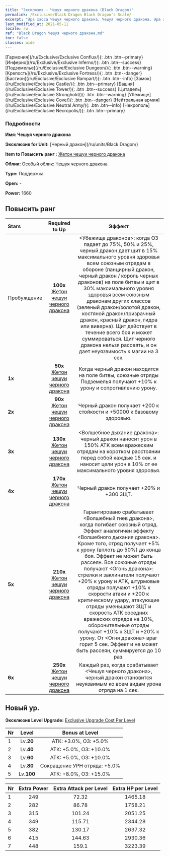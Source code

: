 ```yaml
---
title: "Эксклюзив - Чешуя черного дракона (Black Dragon)"
permalink: /Exclusive/Black Dragon Black Dragon's Scale/
excerpt: "Эра хаоса Чешуя черного дракона. Чешуя черного дракона. Эра хаоса Эксклюзив Чешуя черного дракона. Черный дракон Эксклюзив."
last_modified_at: 2021-05-11
locale: ru
ref: "Black Dragon Чешуя черного дракона.md"
toc: false
classes: wide
---
```

 [Гармония](/ru/Exclusive/Exclusive Conflux/){: .btn .btn--primary} [Инферно](/ru/Exclusive/Exclusive Inferno/){: .btn .btn--success} [Подземелье](/ru/Exclusive/Exclusive Dungeon/){: .btn .btn--warning} [Крепость](/ru/Exclusive/Exclusive Fortress/){: .btn .btn--danger} [Бастион](/ru/Exclusive/Exclusive Rampart/){: .btn .btn--info} [Замок](/ru/Exclusive/Exclusive Castle/){: .btn .btn--primary} [Башня](/ru/Exclusive/Exclusive Tower/){: .btn .btn--success} [Цитадель](/ru/Exclusive/Exclusive Stronghold/){: .btn .btn--warning} [Убежище](/ru/Exclusive/Exclusive Cove/){: .btn .btn--danger} [Нейтральная армия](/ru/Exclusive/Exclusive Neutral Army/){: .btn .btn--info} [Некрополь](/ru/Exclusive/Exclusive Necropolis/){: .btn .btn--primary} 

### Подробности
 **Имя: Чешуя черного дракона** 

 **Эксклюзив for Unit:** [Черный дракон](/ru/units/Black Dragon/) 

 **Item to Повысить ранг :** [Жетон чешуи черного дракона](/ItemsRU/con_993/)

 **Облик:** [Особый облик: Чешуя черного дракона](/ItemsRU/con_661/)

 **Type:** Поддержка

 **Open:** -

 **Power:** 1660

## Повысить ранг 

  |     Stars    |  Required to Up | Эффект |
  |:-------------|:---------------:|:---------------:|
  |  Пробуждение  | **100x** [Жетон чешуи черного дракона](/ItemsRU/con_993/) | <Убежище драконов>: когда ОЗ падает до 75%, 50% и 25%, черный дракон дает щит в 15% максимального уровня здоровья всем союзным отрядам в обороне (панцирный дракон, черный дракон / король черных драконов) на поле битвы и щит в 30% максимального уровня здоровья всем союзным драконам других классов (зеленый дракон/золотой дракон, костяной дракон/призрачный дракон, красный дракон, гидра или виверна). Щит действует в течение всего боя и может суммироваться. Щит черного дракона нельзя рассеять, и он дает неуязвимость к магии на 3 сек. |
  | **1x** <i class="fas fa-star"/> | **50x** [Жетон чешуи черного дракона](/ItemsRU/con_993/) | Когда черный дракон находится на поле битвы, союзные отряды Подземелья получают +10% к урону и сопротивлению урону. |
  | **2x** <i class="fas fa-star"/> | **90x** [Жетон чешуи черного дракона](/ItemsRU/con_993/) | Черный дракон получает +200 к стойкости и +50000 к базовому здоровью. |
  | **3x** <i class="fas fa-star"/> | **130x** [Жетон чешуи черного дракона](/ItemsRU/con_993/) | <Волшебное дыхание дракона>: черный дракон наносит урон в 150% ATK всем вражеским отрядам на коротком расстоянии перед собой каждые 15 сек. и наносит цели урон в 10% от ее максимального уровня здоровья. |
  | **4x** <i class="fas fa-star"/> | **170x** [Жетон чешуи черного дракона](/ItemsRU/con_993/) | Черный дракон получает +20% и +300 ЗЩТ. |
  | **5x** <i class="fas fa-star"/> | **210x** [Жетон чешуи черного дракона](/ItemsRU/con_993/) | Гарантировано срабатывает <Волшебный гнев дракона>, когда погибает союзный отряд. Эффект аналогичен эффекту <Волшебного дыхания дракона>. Кроме того, отряд получает +5% к урону (вплоть до 50%) до конца боя. Эффект не может быть рассеян. Все союзные отряды получают <Огонь дракона>: стрелки и заклинатели получают +20% к урону и ATK, штурмовые отряды получают +10% к скорости атаки и +200 к критическому удару, атакующие отряды уменьшают ЗЩТ и скорость ATK соседних вражеских отрядов на 10%, оборонительные отряды получают +10% к ЗЩТ и +20% к урону. От <Огня дракона> враг горит 5 сек. Эффект и не может быть рассеян, суммируется до 10 раз. |
  | **6x** <i class="fas fa-star"/> | **250x** [Жетон чешуи черного дракона](/ItemsRU/con_993/) | Каждый раз, когда срабатывает <Чешуя черного дракона>, черный дракон становится неуязвимым ко всем видам урона отряда на 1 сек. |


## Новый ур.
 **Эксклюзив Level Upgrade:** [Exclusive Upgrade Cost Per Level](/Exclusive/ExclusiveUpgradeCostPerLevel/)

  |  Nr  |   Level  | Bonus at Level |
  |:-----|:--------:|:--------------:|
  | 1 | Lv.**20** | АТК: +3.0%, ОЗ: +5.0% |
  | 2 | Lv.**40** | АТК: +5.0%, ОЗ: +10.0% |
  | 3 | Lv.**60** | АТК: +5.0%, ОЗ: +10.0% |
  | 4 | Lv.**80** | Сокращение УРН отряда: +5.0% |
  | 5 | Lv.**100** | АТК: +8.0%, ОЗ: +15.0% |


  |  Nr  |  Extra Power | Extra Attack per Level | Extra HP per Level |
  |:-----|:--------:|:--------:|:--------:|
  | 1 | 249 | 72.32 | 1465.18 |
  | 2 | 282 | 86.78 | 1758.21 |
  | 3 | 315 | 101.24 | 2051.25 |
  | 4 | 349 | 115.71 | 2344.28 |
  | 5 | 382 | 130.17 | 2637.32 |
  | 6 | 415 | 144.63 | 2930.36 |
  | 7 | 448 | 159.1 | 3223.39 |


